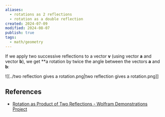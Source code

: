 ```yaml
---
aliases:
  - rotations as 2 reflections
  - rotation as a double reflection
created: 2024-07-09
modified: 2024-08-07
publish: true
tags:
  - math/geometry
---
```


If we apply two successive reflections to a vector $\mathbf{v}$ (using vector $\mathbf{a}$ and vector $\mathbf{b}$), we get **a rotation by twice the angle between the vectors $\mathbf{a}$ and $\mathbf{b}$:

![[../two reflection gives a rotation.png|two reflection gives a rotation.png]]

## References
- [Rotation as Product of Two Reflections - Wolfram Demonstrations Project](https://demonstrations.wolfram.com/RotationAsProductOfTwoReflections/)
